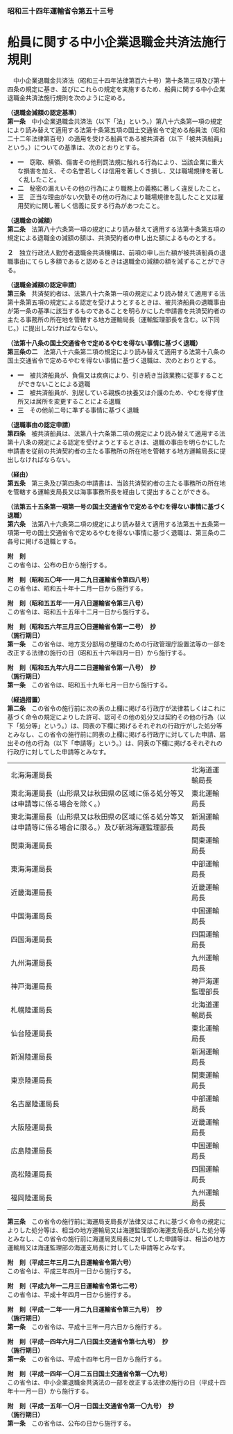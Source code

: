 ### 昭和三十四年運輸省令第五十三号  
# 船員に関する中小企業退職金共済法施行規則  
　中小企業退職金共済法（昭和三十四年法律第百六十号）第十条第三項及び第十四条の規定に基き、並びにこれらの規定を実施するため、船員に関する中小企業退職金共済法施行規則を次のように定める。  
  
**（退職金減額の認定基準）**  
**第一条**　中小企業退職金共済法（以下「法」という。）第八十六条第一項の規定により読み替えて適用する法第十条第五項の国土交通省令で定める船員法（昭和二十二年法律第百号）の適用を受ける船員である被共済者（以下「被共済船員」という。）についての基準は、次のとおりとする。  
* **一**　窃取、横領、傷害その他刑罰法規に触れる行為により、当該企業に重大な損害を加え、その名誉若しくは信用を著しくき損し、又は職場規律を著しく乱したこと。  
* **二**　秘密の漏えいその他の行為により職務上の義務に著しく違反したこと。  
* **三**　正当な理由がない欠勤その他の行為により職場規律を乱したこと又は雇用契約に関し著しく信義に反する行為があつたこと。  
  
**（退職金の減額）**  
**第二条**　法第八十六条第一項の規定により読み替えて適用する法第十条第五項の規定による退職金の減額の額は、共済契約者の申し出た額によるものとする。  
  
**２**　独立行政法人勤労者退職金共済機構は、前項の申し出た額が被共済船員の退職事由にてらし多額であると認めるときは退職金の減額の額を減ずることができる。  
  
**（退職金減額の認定申請）**  
**第三条**　共済契約者は、法第八十六条第一項の規定により読み替えて適用する法第十条第五項の規定による認定を受けようとするときは、被共済船員の退職事由が第一条の基準に該当するものであることを明らかにした申請書を共済契約者の主たる事務所の所在地を管轄する地方運輸局長（運輸監理部長を含む。以下同じ。）に提出しなければならない。  
  
**（法第十八条の国土交通省令で定めるやむを得ない事情に基づく退職）**  
**第三条の二**　法第八十六条第二項の規定により読み替えて適用する法第十八条の国土交通省令で定めるやむを得ない事情に基づく退職は、次のとおりとする。  
* **一**　被共済船員が、負傷又は疾病により、引き続き当該業務に従事することができないことによる退職  
* **二**　被共済船員が、別居している親族の扶養又は介護のため、やむを得ず住所又は居所を変更することによる退職  
* **三**　その他前二号に準ずる事情に基づく退職  
  
**（退職事由の認定申請）**  
**第四条**　被共済船員は、法第八十六条第二項の規定により読み替えて適用する法第十八条の規定による認定を受けようとするときは、退職の事由を明らかにした申請書を従前の共済契約者の主たる事務所の所在地を管轄する地方運輸局長に提出しなければならない。  
  
**（経由）**  
**第五条**　第三条及び第四条の申請書は、当該共済契約者の主たる事務所の所在地を管轄する運輸支局長又は海事事務所長を経由して提出することができる。  
  
**（法第五十五条第一項第一号の国土交通省令で定めるやむを得ない事情に基づく退職）**  
**第六条**　法第八十六条第二項の規定により読み替えて適用する法第五十五条第一項第一号の国土交通省令で定めるやむを得ない事情に基づく退職は、第三条の二各号に掲げる退職とする。  
  
**附　則**  
この省令は、公布の日から施行する。  
  
**附　則（昭和五〇年一一月二九日運輸省令第四八号）**  
この省令は、昭和五十年十二月一日から施行する。  
  
**附　則（昭和五五年一一月八日運輸省令第三八号）**  
この省令は、昭和五十五年十二月一日から施行する。  
  
**附　則（昭和五六年三月三〇日運輸省令第一二号）　抄**  
**（施行期日）**  
**第一条**　この省令は、地方支分部局の整理のための行政管理庁設置法等の一部を改正する法律の施行の日（昭和五十六年四月一日）から施行する。  
  
**附　則（昭和五九年六月二二日運輸省令第一八号）　抄**  
**（施行期日）**  
**第一条**　この省令は、昭和五十九年七月一日から施行する。  
  
**（経過措置）**  
**第二条**　この省令の施行前に次の表の上欄に掲げる行政庁が法律若しくはこれに基づく命令の規定によりした許可、認可その他の処分又は契約その他の行為（以下「処分等」という。）は、同表の下欄に掲げるそれぞれの行政庁がした処分等とみなし、この省令の施行前に同表の上欄に掲げる行政庁に対してした申請、届出その他の行為（以下「申請等」という。）は、同表の下欄に掲げるそれぞれの行政庁に対してした申請等とみなす。  

|||  
| --- | --- |  
|北海海運局長|北海道運輸局長|  
|東北海運局長（山形県又は秋田県の区域に係る処分等又は申請等に係る場合を除く。）|東北運輸局長|  
|東北海運局長（山形県又は秋田県の区域に係る処分等又は申請等に係る場合に限る。）及び新潟海運監理部長|新潟運輸局長|  
|関東海運局長|関東運輸局長|  
|東海海運局長|中部運輸局長|  
|近畿海運局長|近畿運輸局長|  
|中国海運局長|中国運輸局長|  
|四国海運局長|四国運輸局長|  
|九州海運局長|九州運輸局長|  
|神戸海運局長|神戸海運監理部長|  
|札幌陸運局長|北海道運輸局長|  
|仙台陸運局長|東北運輸局長|  
|新潟陸運局長|新潟運輸局長|  
|東京陸運局長|関東運輸局長|  
|名古屋陸運局長|中部運輸局長|  
|大阪陸運局長|近畿運輸局長|  
|広島陸運局長|中国運輸局長|  
|高松陸運局長|四国運輸局長|  
|福岡陸運局長|九州運輸局長|  
  
  
**第三条**　この省令の施行前に海運局支局長が法律又はこれに基づく命令の規定によりした処分等は、相当の地方運輸局又は海運監理部の海運支局長がした処分等とみなし、この省令の施行前に海運局支局長に対してした申請等は、相当の地方運輸局又は海運監理部の海運支局長に対してした申請等とみなす。  
  
**附　則（平成三年三月二九日運輸省令第六号）**  
この省令は、平成三年四月一日から施行する。  
  
**附　則（平成九年一二月三日運輸省令第七二号）**  
この省令は、平成十年四月一日から施行する。  
  
**附　則（平成一二年一一月二九日運輸省令第三九号）　抄**  
**（施行期日）**  
**第一条**　この省令は、平成十三年一月六日から施行する。  
  
**附　則（平成一四年六月二八日国土交通省令第七九号）　抄**  
**（施行期日）**  
**第一条**　この省令は、平成十四年七月一日から施行する。  
  
**附　則（平成一四年一〇月二五日国土交通省令第一〇九号）**  
この省令は、中小企業退職金共済法の一部を改正する法律の施行の日（平成十四年十一月一日）から施行する。  
  
**附　則（平成一五年一〇月一日国土交通省令第一〇九号）　抄**  
**（施行期日）**  
**第一条**　この省令は、公布の日から施行する。  
  
